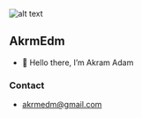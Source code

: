 ![alt text](assets/logo-150.png) 


## AkrmEdm

- 👋 Hello there, I’m Akram Adam

### Contact

- akrmedm@gmail.com